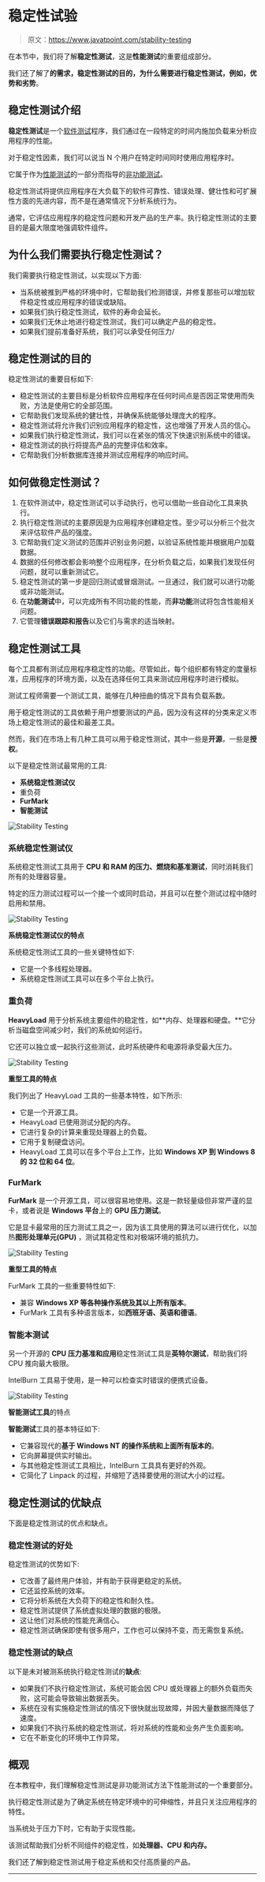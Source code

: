 # 稳定性试验

> 原文：<https://www.javatpoint.com/stability-testing>

在本节中，我们将了解**稳定性测试**，这是**性能测试**的重要组成部分。

我们还了解了**的需求，稳定性测试的目的，为什么需要进行稳定性测试，例如，优势和劣势**。

## 稳定性测试介绍

**稳定性测试**是一个[软件测试](https://www.javatpoint.com/software-testing-tutorial)程序，我们通过在一段特定的时间内施加负载来分析应用程序的性能。

对于稳定性因素，我们可以说当 N 个用户在特定时间同时使用应用程序时。

它属于作为[性能测试](https://www.javatpoint.com/performance-testing)的一部分而指导的[非功能测试](https://www.javatpoint.com/non-functional-testing)。

稳定性测试将提供应用程序在大负载下的软件可靠性、错误处理、健壮性和可扩展性方面的先进内容，而不是在通常情况下分析系统行为。

通常，它评估应用程序的稳定性问题和开发产品的生产率。执行稳定性测试的主要目的是最大限度地强调软件组件。

## 为什么我们需要执行稳定性测试？

我们需要执行稳定性测试，以实现以下方面:

*   当系统被推到严格的环境中时，它帮助我们检测错误，并修复那些可以增加软件稳定性或应用程序的错误或缺陷。
*   如果我们执行稳定性测试，软件的寿命会延长。
*   如果我们无休止地进行稳定性测试，我们可以确定产品的稳定性。
*   如果我们提前准备好系统，我们可以承受任何压力/

## 稳定性测试的目的

稳定性测试的重要目标如下:

*   稳定性测试的主要目标是分析软件应用程序在任何时间点是否因正常使用而失败，方法是使用它的全部范围。
*   它帮助我们发现系统的健壮性，并确保系统能够处理庞大的程序。
*   稳定性测试将允许我们识别应用程序的稳定性，这也增强了开发人员的信心。
*   如果我们执行稳定性测试，我们可以在紧张的情况下快速识别系统中的错误。
*   稳定性测试的执行将提高产品的完整评估和效率。
*   它帮助我们分析数据库连接并测试应用程序的响应时间。

## 如何做稳定性测试？

1.  在软件测试中，稳定性测试可以手动执行，也可以借助一些自动化工具来执行。
2.  执行稳定性测试的主要原因是为应用程序创建稳定性。至少可以分析三个批次来评估软件产品的强度。
3.  它帮助我们定义测试的范围并识别业务问题，以验证系统性能并根据用户加载数据。
4.  数据的任何修改都会影响整个应用程序，在分析负载之后，如果我们发现任何问题，就可以重新测试它。
5.  稳定性测试的第一步是回归测试或冒烟测试。一旦通过，我们就可以进行功能或非功能测试。
6.  在**功能测试**中，可以完成所有不同功能的性能，而**非功能**测试将包含性能相关问题。
7.  它管理**错误跟踪和报告**以及它们与需求的适当映射。

## 稳定性测试工具

每个工具都有测试应用程序稳定性的功能。尽管如此，每个组织都有特定的度量标准，应用程序的环境方面，以及在选择任何工具来测试应用程序时进行模拟。

测试工程师需要一个测试工具，能够在几种扭曲的情况下具有负载系数。

用于稳定性测试的工具依赖于用户想要测试的产品，因为没有这样的分类来定义市场上稳定性测试的最佳和最差工具。

然而，我们在市场上有几种工具可以用于稳定性测试，其中一些是**开源**，一些是**授权**。

以下是稳定性测试最常用的工具:

*   **系统稳定性测试仪**
*   重负荷
*   **FurMark**
*   **智能测试**

![Stability Testing](img/9361e1719f70d9fc6877dc573f81891a.png)

### 系统稳定性测试仪

系统稳定性测试工具用于 **CPU 和 RAM 的压力、燃烧和基准测试**，同时消耗我们所有的处理器容量。

特定的压力测试过程可以一个接一个或同时启动，并且可以在整个测试过程中随时启用和禁用。

![Stability Testing](img/c9c285150f331881d4c7fc8b28c8130c.png)

**系统稳定性测试仪的特点**

系统稳定性测试工具的一些关键特性如下:

*   它是一个多线程处理器。
*   系统稳定性测试工具可以在多个平台上执行。

### 重负荷

**HeavyLoad** 用于分析系统主要组件的稳定性，如**内存、处理器和硬盘。**它分析当磁盘空间减少时，我们的系统如何运行。

它还可以独立或一起执行这些测试，此时系统硬件和电源将承受最大压力。

![Stability Testing](img/3bd2f09f4f726f05dd7b1757890d7b38.png)

**重型工具的特点**

我们列出了 HeavyLoad 工具的一些基本特性，如下所示:

*   它是一个开源工具。
*   HeavyLoad 已使用测试分配的内存。
*   它进行复杂的计算来重现处理器上的负载。
*   它用于复制硬盘访问。
*   HeavyLoad 工具可以在多个平台上工作，比如 **Windows XP 到 Windows 8 的 32 位和 64 位**。

### FurMark

**FurMark** 是一个开源工具，可以很容易地使用。这是一款轻量级但非常严谨的显卡，或者说是 **Windows 平台**上的 **GPU 压力测试**。

它是显卡最常用的压力测试工具之一，因为该工具使用的算法可以进行优化，以加热**图形处理单元(GPU)** ，测试其稳定性和对极端环境的抵抗力。

![Stability Testing](img/963c910ef615ecc4eb91b788861fe423.png)

**重型工具的特点**

FurMark 工具的一些重要特性如下:

*   兼容 **Windows XP 等各种操作系统及其以上所有版本**。
*   FurMark 工具有多种语言版本，如**西班牙语、英语和德语**。

### 智能本测试

另一个开源的 **CPU 压力基准和应用**稳定性测试工具是**英特尔测试**，帮助我们将 CPU 推向最大极限。

IntelBurn 工具易于使用，是一种可以检查实时错误的便携式设备。

![Stability Testing](img/cb52742e2a50d7a85e444d94aba5b5e7.png)

**智能测试工具**的特点

**智能测试**工具的基本特征如下:

*   它兼容现代的**基于 Windows NT 的操作系统和上面所有版本的**。
*   它向屏幕提供实时输出。
*   与其他稳定性测试工具相比，IntelBurn 工具具有更好的外观。
*   它简化了 Linpack 的过程，并缩短了选择要使用的测试大小的过程。

## 稳定性测试的优缺点

下面是稳定性测试的优点和缺点。

### 稳定性测试的好处

稳定性测试的优势如下:

*   它改善了最终用户体验，并有助于获得更稳定的系统。
*   它还监控系统的效率。
*   它将分析系统在大负荷下的稳定性和耐久性。
*   稳定性测试提供了系统虚拟处理的数据的极限。
*   这让他们对系统的性能充满信心。
*   稳定性测试确保即使有很多用户，工作也可以保持不变，而无需恢复系统。

### 稳定性测试的缺点

以下是未对被测系统执行稳定性测试的**缺点**:

*   如果我们不执行稳定性测试，系统可能会因 CPU 或处理器上的额外负载而失败，这可能会导致输出数据丢失。
*   系统在没有实施稳定性测试的情况下很快就出现故障，并因大量数据而降低了速度。
*   如果我们不执行系统的稳定性测试，将对系统的性能和业务产生负面影响。
*   它在不断变化的环境中工作异常。

## 概观

在本教程中，我们理解稳定性测试是非功能测试方法下性能测试的一个重要部分。

执行稳定性测试是为了确定系统在特定环境中的可伸缩性，并且只关注应用程序的特性。

当系统处于压力下时，它有助于实现性能。

该测试帮助我们分析不同组件的稳定性，如**处理器、CPU 和内存。**

我们还了解到稳定性测试用于稳定系统和交付高质量的产品。

* * *